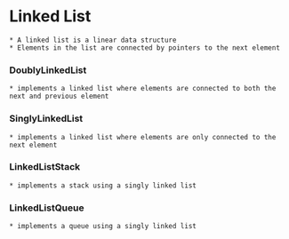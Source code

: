 # Linked List
    * A linked list is a linear data structure
    * Elements in the list are connected by pointers to the next element

### DoublyLinkedList
    * implements a linked list where elements are connected to both the next and previous element

### SinglyLinkedList
    * implements a linked list where elements are only connected to the next element

### LinkedListStack
    * implements a stack using a singly linked list

### LinkedListQueue
    * implements a queue using a singly linked list